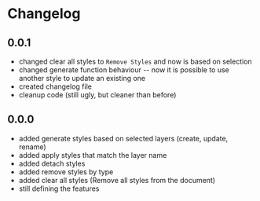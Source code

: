 # Changelog

## 0.0.1

- changed clear all styles to `Remove Styles` and now is based on selection
- changed generate function behaviour -- now it is possible to use another style to update an existing one
- created changelog file
- cleanup code (still ugly, but cleaner than before)

## 0.0.0

- added generate styles based on selected layers (create, update, rename)
- added apply styles that match the layer name
- added detach styles
- added remove styles by type
- added clear all styles (Remove all styles from the document)
- still defining the features
